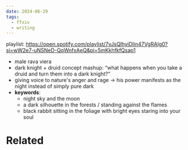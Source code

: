 ```yaml
---
date: 2024-06-29
tags:
  - ffxiv
  - writing
---
```


playlist: https://open.spotify.com/playlist/7vJsQIhyiDIin47VgRAIg0?si=wW2e7-uNSNeD-QqWnfxAeQ&pi=5mKkhfkfQsap1

- male rava viera
- dark knight + druid concept mashup: “what happens when you take a druid and turn them into a dark knight?”
- giving voice to nature's anger and rage → his power manifests as the night instead of simply pure dark
- **keywords**: 
	- night sky and the moon
	- a dark silhouette in the forests / standing against the flames
	- black rabbit sitting in the foliage with bright eyes staring into your soul


# Related